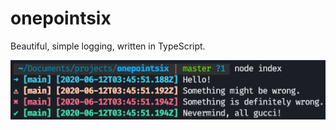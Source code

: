 # onepointsix
Beautiful, simple logging, written in TypeScript.

![Example usage](docs/img/example.png)